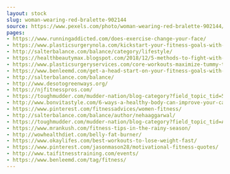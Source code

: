 ```yaml
---
layout: stock
slug: woman-wearing-red-bralette-902144
source: https://www.pexels.com/photo/woman-wearing-red-bralette-902144/
pages:
- https://www.runningaddicted.com/does-exercise-change-your-face/
- https://www.plasticsurgerynola.com/kickstart-your-fitness-goals-with-liposuction
- http://salterbalance.com/balance/category/lifestyle/
- https://healthbeautymax.blogspot.com/2018/12/5-methods-to-fight-with-acne-you-must.html
- https://www.plasticsurgeryservices.com/core-workouts-maximize-tummy-tuck-results/
- https://www.benleemd.com/get-a-head-start-on-your-fitness-goals-with-liposuction/
- http://salterbalance.com/balance/
- http://www.desotogreenways.org/
- https://njfitnesspros.com/
- https://toughmudder.com/mudder-nation/blog-category?field_topic_tid=566&page=4
- http://www.bonvitastyle.com/6-ways-a-healthy-body-can-improve-your-career-success
- https://www.pinterest.com/fitnessadvices/women-fitness/
- http://salterbalance.com/balance/author/nehaaggarwal/
- https://toughmudder.com/mudder-nation/blog-category?field_topic_tid=All&sort_by=created&page=11
- https://www.mrankush.com/fitness-tips-in-the-rainy-season/
- http://wowhealthdiet.com/belly-fat-burner/
- https://www.okaylifes.com/best-workouts-to-lose-weight-fast/
- https://www.pinterest.com/jasonmason28/motivational-fitness-quotes/
- http://www.taifitnesstraining.com/events/
- https://www.benleemd.com/tag/fitness/
---
```


